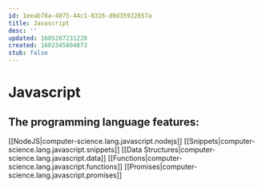 ```yaml
---
id: 1eeab78a-4075-44c1-8316-d0d35922857a
title: Javascript
desc: ''
updated: 1605287231228
created: 1602345804873
stub: false
---
```

# Javascript

## The programming language features:

[[NodeJS|computer-science.lang.javascript.nodejs]]
[[Snippets|computer-science.lang.javascript.snippets]]
[[Data Structures|computer-science.lang.javascript.data]]
[[Functions|computer-science.lang.javascript.functions]]
[[Promises|computer-science.lang.javascript.promises]]